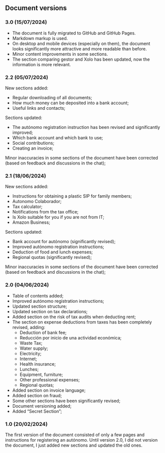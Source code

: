 ## Document versions

### 3.0 (15/07/2024)

- The document is fully migrated to GitHub and GitHub Pages.
- Markdown markup is used.
- On desktop and mobile devices (especially on them), the document looks significantly more attractive and more readable
  than before.
- Minor content improvements in some sections.
- The section comparing gestor and Xolo has been updated, now the information is more relevant.

### 2.2 (05/07/2024)

New sections added:

- Regular downloading of all documents;
- How much money can be deposited into a bank account;
- Useful links and contacts;

Sections updated:

- The autónomo registration instruction has been revised and significantly improved;
- Which bank account and which bank to use;
- Social contributions;
- Creating an invoice;

Minor inaccuracies in some sections of the document have been corrected (based on feedback and discussions in the chat);

### 2.1 (18/06/2024)

New sections added:

- Instructions for obtaining a plastic SIP for family members;
- Autonomo Colaborador;
- Tax calculator;
- Notifications from the tax office;
- Is Xolo suitable for you if you are not from IT;
- Amazon Business;

Sections updated:

- Bank account for autónomo (significantly revised);
- Improved autónomo registration instructions;
- Deduction of food and lunch expenses;
- Regional quotas (significantly revised);

Minor inaccuracies in some sections of the document have been corrected (based on feedback and discussions in the chat);

### 2.0 (04/06/2024)

- Table of contents added;
- Improved autónomo registration instructions;
- Updated section structure;
- Updated section on tax declarations;
- Added section on the risk of tax audits when deducting rent;
- The section on expense deductions from taxes has been completely revised, adding:
    - Deduction of bank fee;
    - Reducción por inicio de una actividad económica;
    - Waste Tax;
    - Water supply;
    - Electricity;
    - Internet;
    - Health insurance;
    - Lunches;
    - Equipment, furniture;
    - Other professional expenses;
    - Regional quotas;
- Added section on invoice language;
- Added section on fraud;
- Some other sections have been significantly revised;
- Document versioning added;
- Added “Secret Section”;

### 1.0 (20/02/2024)

The first version of the document consisted of only a few pages and instructions for registering an autónomo. Until
version 2.0, I did not version the document, I just added new sections and updated the old ones.
